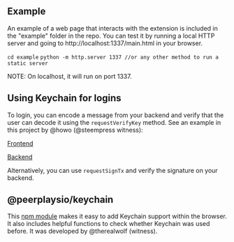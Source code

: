 ## Example

An example of a web page that interacts with the extension is included in the "example" folder in the repo. You can test it by running a local HTTP server and going to http://localhost:1337/main.html in your browser.

`cd example`
`python -m http.server 1337 //or any other method to run a static server`

NOTE: On localhost, it will run on port 1337.

## Using Keychain for logins

To login, you can encode a message from your backend and verify that the user can decode it using the `requestVerifyKey` method.
See an example in this project by @howo (@steempress witness):

[Frontend](https://github.com/drov0/downvote-control-tools-front/blob/c453b81d482421e5ae006c25502c491dbebdc180/src/components/Login.js#L34)

[Backend](https://github.com/drov0/downvote-control-tool-back/blob/master/routes/auth.js#L159)

Alternatively, you can use `requestSignTx` and verify the signature on your backend.

## @peerplaysio/keychain

This [npm module](https://www.npmjs.com/package/@peerplaysio/keychain) makes it easy to add Keychain support within the browser. It also includes helpful functions to check whether Keychain was used before. It was developed by @therealwolf (witness).
